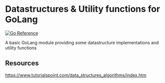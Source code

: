 # Datastructures & Utility functions for GoLang 
[![Go Reference](https://pkg.go.dev/badge/github.com/ale8k/golang_datastructures_and_algorithms.svg)](https://pkg.go.dev/github.com/ale8k/golang_datastructures_and_algorithms)

A basic GoLang module providing some datastructure implementations and utility functions

## Resources
https://www.tutorialspoint.com/data_structures_algorithms/index.htm